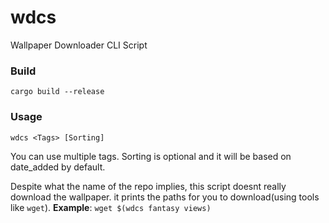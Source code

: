 # wdcs
Wallpaper Downloader CLI Script

### Build
```cargo build --release```

### Usage
```wdcs <Tags> [Sorting]```

You can use multiple tags. Sorting is optional and it will be based on date_added by default. 

Despite what the name of the repo implies, this script doesnt really download the wallpaper. it prints the paths for you to download(using tools like ```wget```).
**Example**: ```wget $(wdcs fantasy views)```
